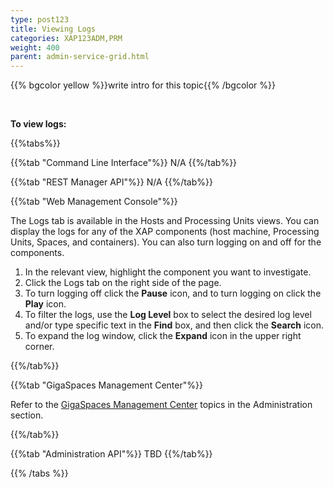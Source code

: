 ```yaml
---
type: post123
title: Viewing Logs
categories: XAP123ADM,PRM
weight: 400
parent: admin-service-grid.html
---
```

 
  

{{% bgcolor yellow %}}write intro for this topic{{% /bgcolor %}}

<br>

**To view logs:**
 
{{%tabs%}}

{{%tab "Command Line Interface"%}}
N/A
{{%/tab%}}

{{%tab "REST Manager API"%}}
N/A
{{%/tab%}}


{{%tab "Web Management Console"%}}

The Logs tab is available in the Hosts and Processing Units views. You can display the logs for any of the XAP components (host machine, Processing Units, Spaces, and containers). You can also turn logging on and off for the components.

1. In the relevant view, highlight the component you want to investigate.
1. Click the Logs tab on the right side of the page.
1. To turn logging off click the **Pause** icon, and to turn logging on click the **Play** icon.
1. To filter the logs, use the **Log Level** box to select the desired log level and/or type specific text in the **Find** box, and then click the **Search** icon.
1. To expand the log window, click the **Expand** icon in the upper right corner.

{{%/tab%}}


{{%tab "GigaSpaces Management Center"%}}

Refer to the [GigaSpaces Management Center](./gigaspaces-management-center.html) topics in the Administration section.

{{%/tab%}}


{{%tab "Administration API"%}}
TBD
{{%/tab%}}

{{% /tabs %}}
